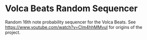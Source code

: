 # Volca Beats Random Sequencer

Random 16th note probability sequencer for the Volca Beats.
See https://www.youtube.com/watch?v=Clm4hhMMvuI for origins of the project.

